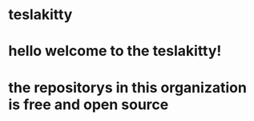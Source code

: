 # teslakitty

# hello welcome to the teslakitty!


# the repositorys in this organization is free and open source 